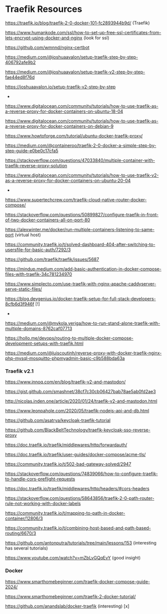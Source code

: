 <!-- This should be move to a DevOps folder -->
# Traefik Resources

https://traefik.io/blog/traefik-2-0-docker-101-fc2893944b9d/ (Traefik)

https://www.humankode.com/ssl/how-to-set-up-free-ssl-certificates-from-lets-encrypt-using-docker-and-nginx (look for ssl)

https://github.com/wmnnd/nginx-certbot

https://medium.com/@joshuaavalon/setup-traefik-step-by-step-406792afe9b2

https://medium.com/@joshuaavalon/setup-traefik-v2-step-by-step-fae44ed8f76d

https://joshuaavalon.io/setup-traefik-v2-step-by-step

*

https://www.digitalocean.com/community/tutorials/how-to-use-traefik-as-a-reverse-proxy-for-docker-containers-on-ubuntu-18-04

https://www.digitalocean.com/community/tutorials/how-to-use-traefik-as-a-reverse-proxy-for-docker-containers-on-debian-9

https://www.howtoforge.com/tutorial/ubuntu-docker-traefik-proxy/

https://medium.com/@containeroo/traefik-2-0-docker-a-simple-step-by-step-guide-e0be0c17cfa5

https://stackoverflow.com/questions/47033840/multiple-container-with-traefik-reverse-proxy-solution

https://www.digitalocean.com/community/tutorials/how-to-use-traefik-v2-as-a-reverse-proxy-for-docker-containers-on-ubuntu-20-04

*

https://www.supertechcrew.com/traefik-cloud-native-router-docker-compose/

https://stackoverflow.com/questions/50899827/configure-traefik-in-front-of-two-docker-containers-all-on-port-80

https://alexwinter.me/docker/run-multiple-containers-listening-to-same-port (virtual host)

https://community.traefik.io/t/solved-dashboard-404-after-switching-to-usersfile-for-basic-auth/7292/3

https://github.com/traefik/traefik/issues/5687

https://mindup.medium.com/add-basic-authentication-in-docker-compose-files-with-traefik-34c781234970

https://www.simplecto.com/use-traefik-with-nginx-apache-caddyserver-serve-static-files/

https://blog.devgenius.io/docker-traefik-setup-for-full-stack-developers-8cfb6d3f946f [!]

*

https://medium.com/@mykola.veriga/how-to-run-stand-alone-traefik-with-multiple-domains-8762caf07713

https://hollo.me/devops/routing-to-multiple-docker-compose-development-setups-with-traefik.html

https://medium.com/@luiscoutinh/reverse-proxy-with-docker-traefik-nginx-php-mysql-mosquitto-phpmyadmin-basic-c9b588bda63a

### Traefik v2.1

https://www.innoq.com/en/blog/traefik-v2-and-mastodon/

https://gist.github.com/smashnet/38cf7c30cb06427bab78ae5ab0fd2ae3

http://nicolas.inden.one/article/2020/01/24/traefik-v2-and-mastodon.html

https://www.leonpahole.com/2020/05/traefik-nodejs-api-and-db.html

https://github.com/asatrya/keycloak-traefik-tutorial

https://github.com/BlackBeltTechnology/traefik-keycloak-sso-reverse-proxy

https://doc.traefik.io/traefik/middlewares/http/forwardauth/

https://doc.traefik.io/traefik/user-guides/docker-compose/acme-tls/

https://community.traefik.io/t/502-bad-gateway-solved/2947

https://stackoverflow.com/questions/74839066/how-to-configure-traefik-to-handle-cors-preflight-requests

https://doc.traefik.io/traefik/middlewares/http/headers/#cors-headers

https://stackoverflow.com/questions/58643856/traefik-2-0-path-router-rule-not-working-with-docker-labels

https://community.traefik.io/t/mapping-to-path-in-docker-container/12806/3

https://community.traefik.io/t/combining-host-based-and-path-based-routing/6670/3

https://github.com/antonputra/tutorials/tree/main/lessons/153 (interesting has several tutorials)

https://www.youtube.com/watch?v=mZbLvGQqEvY (good insight)

### Docker 

https://www.smarthomebeginner.com/traefik-docker-compose-guide-2024/

https://www.smarthomebeginner.com/traefik-2-docker-tutorial/

https://github.com/anandslab/docker-traefik (interesting) [x]

